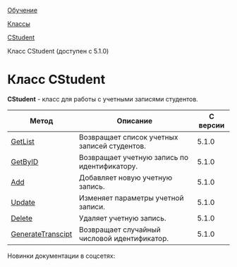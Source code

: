 [Обучение](/api_help/learning/index.php)

[Классы](/api_help/learning/classes/index.php)

[CStudent](/api_help/learning/classes/cstudent/index.php)

Класс CStudent (доступен с 5.1.0)

Класс CStudent
==============

**CStudent** - класс для работы с учетными записями студентов.

| Метод | Описание | С версии |
| --- | --- | --- |
| [GetList](/api_help/learning/classes/cstudent/getlist.php) | Возвращает список учетных записей студентов. | 5.1.0 |
| [GetByID](/api_help/learning/classes/cstudent/getbyid.php) | Возвращает учетную запись по идентификатору. | 5.1.0 |
| [Add](/api_help/learning/classes/cstudent/add.php) | Добавляет новую учетную запись. | 5.1.0 |
| [Update](/api_help/learning/classes/cstudent/update.php) | Изменяет параметры учетной записи. | 5.1.0 |
| [Delete](/api_help/learning/classes/cstudent/delete.php) | Удаляет учетную запись. | 5.1.0 |
| [GenerateTranscipt](/api_help/learning/classes/cstudent/generatetranscipt.php) | Возвращает случайный числовой идентификатор. | 5.1.0 |

Новинки документации в соцсетях: